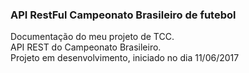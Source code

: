 <h3>API RestFul Campeonato Brasileiro de futebol</h3>
Documentação do meu projeto de TCC. <br>
API REST do Campeonato Brasileiro. <br>
Projeto em desenvolvimento, iniciado no dia 11/06/2017
